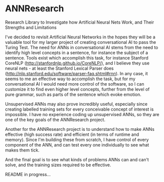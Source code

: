 # ANNResearch
Research Library to Investigate how Artificial Neural Nets Work, and Their Strengths and Limitations

I've decided to revisit Artificial Neural Networks in the hopes they will be a valuable tool for my larger project of creating conversational AI to pass the Turing Test. The need for ANNs in conversational AI stems from the need to identify high level concepts in a sentence, for instance the subject of a sentence. Tools exist which accomplish this task, for instance Stanford CoreNLP (http://stanfordnlp.github.io/CoreNLP/), and I believe they use neural nets - at least the Stanford Lexical Parser does (http://nlp.stanford.edu/software/parser-faq.shtml#rnn). In any case, it seems to me an effective way to accomplish the task, but for my conversational AI I would need more control of the software, so I can customize it to find even higher level concepts, further from the level of pure grammar, such as parts of the sentence which evoke emotion. 

Unsupervised ANNs may also prove incredibly useful, especially since creating labelled training sets for every conceivable concept of interest is impossible. I have no experience coding up unsupervised ANNs, so they are one of the key goals of the ANNResearch project. 

Another for the ANNResearch project is to understand how to make ANNs effective (high success rate) and efficient (in terms of runtime and memory). Since I'm building these from scratch, I have control of every component of the ANN, and can test every one individually to see what makes them tick. 

And the final goal is to see what kinds of problems ANNs can and can't solve, and the training sizes required to be effective. 

README in progress...
